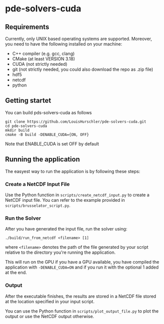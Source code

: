 # pde-solvers-cuda


## Requirements
Currently, only UNIX based operating systems are supported. Moreover, you need to have the following installed on your machine:
* C++ compiler (e.g. gcc, clang)
* CMake (at least VERSION 3.18)
* CUDA (not strictly needed)
* git (not strictly needed, you could also download the repo as .zip file)
* hdf5
* netcdf
* python

## Getting startet
You can build pds-solvers-cuda as follows

```
git clone https://github.com/LouisHurschler/pde-solvers-cuda.git  
cd pde-solvers-cuda
mkdir build
cmake -B build -DENABLE_CUDA={ON, OFF}
```
Note that ENABLE_CUDA is set OFF by default

## Running the application
The easyest way to run the application is by following these steps:

### Create a NetCDF Input File
Use the Python function in `scripts/create_netcdf_input.py` to create a NetCDF input file. 
You can refer to the example provided in `scripts/brusselator_script.py`.

### Run the Solver
After you have generated the input file, run the solver using:
```
./build/run_from_netcdf <filename> [1]
```

where `<filename>` denotes the path of the file generated by your 
script relative to the directory you're running the application.

This will run on the GPU if you have a GPU available, you have
compiled the application with `-DENABLE_CUDA=ON` and if you 
run it with the optional 1 added at the end.

### Output
After the executable finishes, the results are stored in
a NetCDF file stored at the location specified in your input script.

You can use the Python function in `scripts/plot_output_file.py` to plot the output or use the NetCDF
output otherwise.

